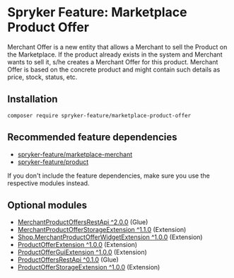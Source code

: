 # Spryker Feature: Marketplace Product Offer

Merchant Offer is a new entity that allows a Merchant to sell the Product on the Marketplace. If the product already exists in the system and Merchant wants to sell it, s/he creates a Merchant Offer for this product. Merchant Offer is based on the concrete product and might contain such details as price, stock, status, etc.

## Installation

```
composer require spryker-feature/marketplace-product-offer
```

## Recommended feature dependencies
- [spryker-feature/marketplace-merchant](https://github.com/spryker-feature/marketplace-merchant)
- [spryker-feature/product](https://github.com/spryker-feature/product)

If you don't include the feature dependencies, make sure you use the respective modules instead.

## Optional modules
- [MerchantProductOffersRestApi ^2.0.0](https://github.com/spryker/merchant-product-offers-rest-api) (Glue)
- [MerchantProductOfferStorageExtension ^1.1.0](https://github.com/spryker/merchant-product-offer-storage-extension) (Extension)
- [Shop.MerchantProductOfferWidgetExtension ^1.0.0](https://github.com/spryker-shop/merchant-product-offer-widget-extension) (Extension)
- [ProductOfferExtension ^1.0.0](https://github.com/spryker/product-offer-extension) (Extension)
- [ProductOfferGuiExtension ^1.0.0](https://github.com/spryker/product-offer-gui-extension) (Extension)
- [ProductOffersRestApi ^0.1.0](https://github.com/spryker/product-offers-rest-api) (Glue)
- [ProductOfferStorageExtension ^1.0.0](https://github.com/spryker/product-offer-storage-extension) (Extension)
